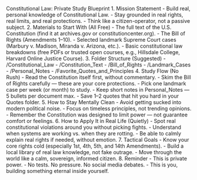 Constitutional Law: Private Study Blueprint 1. Mission Statement - Build real, personal knowledge of Constitutional Law. - Stay grounded in real rights, real limits, and real protections. - Think like a citizen-operator, not a passive subject. 2. Materials to Start With (All Free) - The full text of the U.S. Constitution (find it at archives.gov or constitutioncenter.org). - The Bill of Rights (Amendments 1–10). - Selected landmark Supreme Court cases (Marbury v. Madison, Miranda v. Arizona, etc.). - Basic constitutional law breakdowns (free PDFs or trusted open courses, e.g., Hillsdale College, Harvard Online Justice Course). 3. Folder Structure (Suggested) - /Constitutional_Law - /Constitution_Text - /Bill_of_Rights - /Landmark_Cases - /Personal_Notes - /Favorite_Quotes_and_Principles 4. Study Flow (No Rush) - Read the Constitution itself first, without commentary. - Skim the Bill of Rights carefully — these are your core protections. - Pick one landmark case per week (or month) to study. - Keep short notes in Personal_Notes — 5 bullets per document max. - Save 1–2 quotes that hit you hard in your Quotes folder. 5. How to Stay Mentally Clean - Avoid getting sucked into modern political noise. - Focus on timeless principles, not trending opinions. - Remember the Constitution was designed to limit power — not guarantee comfort or feelings. 6. How to Apply It in Real Life (Quietly) - Spot real constitutional violations around you without picking fights. - Understand when systems are working vs. when they are rotting. - Be able to calmly explain real rights if needed, without emotion. 7. Tactical Goals - Know your core rights cold (especially 1st, 4th, 5th, and 14th Amendments). - Build a local library of real law knowledge, not fake outrage. - Move through the world like a calm, sovereign, informed citizen. 8. Reminder - This is private power. - No tests. No pressure. No social media debates. - This is you, building something eternal inside yourself.